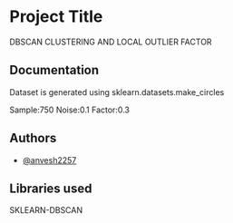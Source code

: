 
# Project Title
DBSCAN  CLUSTERING AND LOCAL OUTLIER FACTOR



## Documentation

Dataset is generated using sklearn.datasets.make_circles

Sample:750
Noise:0.1
Factor:0.3


## Authors

- [@anvesh2257](https://www.github.com/anvesh2257)


## Libraries used

 SKLEARN-DBSCAN

